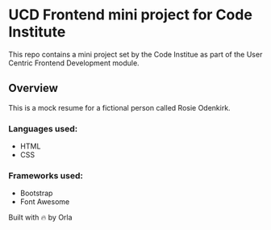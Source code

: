 # UCD Frontend mini project for Code Institute

This repo contains a mini project set by the Code Institue as part of the User Centric Frontend Development module.

## Overview

This is a mock resume for a fictional person called Rosie Odenkirk.

### Languages used:

* HTML
* CSS

### Frameworks used:

* Bootstrap
* Font Awesome

Built with :fire: by Orla